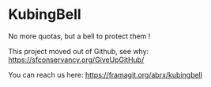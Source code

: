# KubingBell

No more quotas, but a bell to protect them !

This project moved out of Github, see why: https://sfconservancy.org/GiveUpGitHub/

You can reach us here: https://framagit.org/abrx/kubingbell
